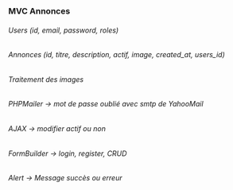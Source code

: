 ### MVC Annonces

######  Users (id, email, password, roles)
######  Annonces (id, titre, description, actif, image, created_at, users_id)

######  Traitement des images
######  PHPMailer -> mot de passe oublié avec smtp de YahooMail
######  AJAX -> modifier actif ou non
######  FormBuilder -> login, register, CRUD
######  Alert -> Message succès ou erreur